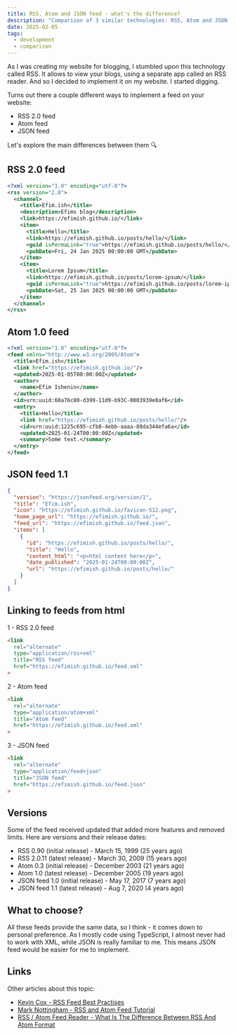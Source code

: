```yaml
---
title: RSS, Atom and JSON feed - what's the difference?
description: "Comparison of 3 similar technologies: RSS, Atom and JSON feed"
date: 2025-02-05
tags:
  - development
  - comparison
---
```


As I was creating my website for blogging, I stumbled upon this technology called RSS. It allows to view your blogs, using a separate app called an RSS reader. And so I decided to implement it on my website. I started digging.

Turns out there a couple different ways to implement a feed on your website:

- RSS 2.0 feed
- Atom feed
- JSON feed

Let's explore the main differences between them 🔍

## RSS 2.0 feed

```xml
<?xml version="1.0" encoding="utf-8"?>
<rss version="2.0">
  <channel>
    <title>Efim.ish</title>
    <description>Efims blog</description>
    <link>https://efimish.github.io/</link>
    <item>
      <title>Hello</title>
      <link>https://efimish.github.io/posts/hello/</link>
      <guid isPermaLink="true">https://efimish.github.io/posts/hello/</guid>
      <pubDate>Fri, 24 Jan 2025 00:00:00 GMT</pubDate>
    </item>
    <item>
      <title>Lorem Ipsum</title>
      <link>https://efimish.github.io/posts/lorem-ipsum/</link>
      <guid isPermaLink="true">https://efimish.github.io/posts/lorem-ipsum/</guid>
      <pubDate>Sat, 25 Jan 2025 00:00:00 GMT</pubDate>
    </item>
  </channel>
</rss>
```

## Atom 1.0 feed

```xml
<?xml version="1.0" encoding="utf-8"?>
<feed xmlns="http://www.w3.org/2005/Atom">
  <title>Efim.ish</title>
  <link href="https://efimish.github.io/"/>
  <updated>2025-01-05T00:00:00Z</updated>
  <author>
    <name>Efim Ishenin</name>
  </author>
  <id>urn:uuid:60a76c80-d399-11d9-b93C-0003939e0af6</id>
  <entry>
    <title>Hello</title>
    <link href="https://efimish.github.io/posts/hello/"/>
    <id>urn:uuid:1225c695-cfb8-4ebb-aaaa-80da344efa6a</id>
    <updated>2025-01-24T00:00:00Z</updated>
    <summary>Some text.</summary>
  </entry>
</feed>
```

## JSON feed 1.1

```json
{
  "version": "https://jsonfeed.org/version/1",
  "title": "Efim.ish",
  "icon": "https://efimish.github.io/favicon-512.png",
  "home_page_url": "https://efimish.github.io/",
  "feed_url": "https://efimish.github.io/feed.json",
  "items": [
    {
      "id": "https://efimish.github.io/posts/hello/",
      "title": "Hello",
      "content_html": "<p>html content here</p>",
      "date_published": "2025-01-24T00:00:00Z",
      "url": "https://efimish.github.io/posts/hello/"
    }
  ]
}
```

## Linking to feeds from html

1 - RSS 2.0 feed

```html
<link
  rel="alternate"
  type="application/rss+xml"
  title="RSS feed"
  href="https://efimish.github.io/feed.xml"
>
```

2 - Atom feed

```html
<link
  rel="alternate"
  type="application/atom+xml"
  title="Atom feed"
  href="https://efimish.github.io/feed.xml"
>
```

3 - JSON feed

```html
<link
  rel="alternate"
  type="application/feed+json"
  title="JSON feed"
  href="https://efimish.github.io/feed.json"
>
```

## Versions

Some of the feed received updated that added more features and removed limits.
Here are versions and their release dates:

- RSS 0.90 (initial release) - March 15, 1999 (25 years ago)
- RSS 2.0.11 (latest release) - March 30, 2009 (15 years ago)
- Atom 0.3 (initial release) - December 2003 (21 years ago)
- Atom 1.0 (latest release) - December 2005 (19 years ago)
- JSON feed 1.0 (initial release) - May 17, 2017 (7 years ago)
- JSON feed 1.1 (latest release) - Aug 7, 2020 (4 years ago)

## What to choose?

All these feeds provide the same data, so I think - it comes down to personal preference.
As I mostly code using TypeScript, I almost never had to work with XML, while JSON is really familiar to me.
This means JSON feed would be easier for me to implement.

## Links

Other articles about this topic:

- [Kevin Cox - RSS Feed Best Practises](https://kevincox.ca/2022/05/06/rss-feed-best-practices/#formats)
- [Mark Nottingham - RSS and Atom Feed Tutorial](https://www.mnot.net/rss/tutorial/)
- [RSS / Atom Feed Reader - What Is The Difference Between RSS And Atom Format](https://rssatom.com/what_is_the_difference_between_RSS_and_atom_format.php)
